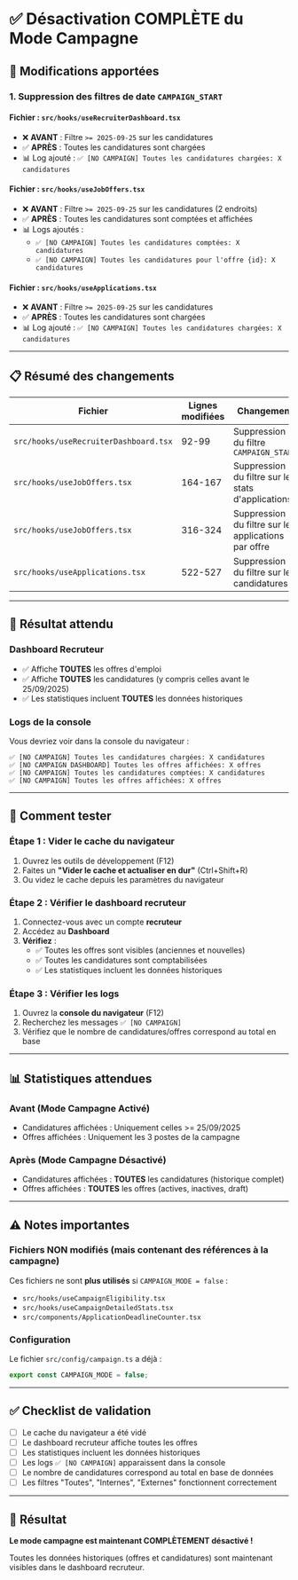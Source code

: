 # ✅ Désactivation COMPLÈTE du Mode Campagne

## 🔧 Modifications apportées

### **1. Suppression des filtres de date `CAMPAIGN_START`**

#### **Fichier : `src/hooks/useRecruiterDashboard.tsx`**
- ❌ **AVANT** : Filtre `>= 2025-09-25` sur les candidatures
- ✅ **APRÈS** : Toutes les candidatures sont chargées
- 📊 Log ajouté : `✅ [NO CAMPAIGN] Toutes les candidatures chargées: X candidatures`

#### **Fichier : `src/hooks/useJobOffers.tsx`**
- ❌ **AVANT** : Filtre `>= 2025-09-25` sur les candidatures (2 endroits)
- ✅ **APRÈS** : Toutes les candidatures sont comptées et affichées
- 📊 Logs ajoutés :
  - `✅ [NO CAMPAIGN] Toutes les candidatures comptées: X candidatures`
  - `✅ [NO CAMPAIGN] Toutes les candidatures pour l'offre {id}: X candidatures`

#### **Fichier : `src/hooks/useApplications.tsx`**
- ❌ **AVANT** : Filtre `>= 2025-09-25` sur les candidatures
- ✅ **APRÈS** : Toutes les candidatures sont chargées
- 📊 Log ajouté : `✅ [NO CAMPAIGN] Toutes les candidatures chargées: X candidatures`

---

## 📋 Résumé des changements

| Fichier | Lignes modifiées | Changement |
|---------|------------------|------------|
| `src/hooks/useRecruiterDashboard.tsx` | 92-99 | Suppression du filtre `CAMPAIGN_START` |
| `src/hooks/useJobOffers.tsx` | 164-167 | Suppression du filtre sur les stats d'applications |
| `src/hooks/useJobOffers.tsx` | 316-324 | Suppression du filtre sur les applications par offre |
| `src/hooks/useApplications.tsx` | 522-527 | Suppression du filtre sur les candidatures |

---

## 🎯 Résultat attendu

### **Dashboard Recruteur**
- ✅ Affiche **TOUTES** les offres d'emploi
- ✅ Affiche **TOUTES** les candidatures (y compris celles avant le 25/09/2025)
- ✅ Les statistiques incluent **TOUTES** les données historiques

### **Logs de la console**
Vous devriez voir dans la console du navigateur :
```
✅ [NO CAMPAIGN] Toutes les candidatures chargées: X candidatures
✅ [NO CAMPAIGN DASHBOARD] Toutes les offres affichées: X offres
✅ [NO CAMPAIGN] Toutes les candidatures comptées: X candidatures
✅ [NO CAMPAIGN] Toutes les offres affichées: X offres
```

---

## 🧪 Comment tester

### **Étape 1 : Vider le cache du navigateur**
1. Ouvrez les outils de développement (F12)
2. Faites un **"Vider le cache et actualiser en dur"** (Ctrl+Shift+R)
3. Ou videz le cache depuis les paramètres du navigateur

### **Étape 2 : Vérifier le dashboard recruteur**
1. Connectez-vous avec un compte **recruteur**
2. Accédez au **Dashboard**
3. **Vérifiez** :
   - ✅ Toutes les offres sont visibles (anciennes et nouvelles)
   - ✅ Toutes les candidatures sont comptabilisées
   - ✅ Les statistiques incluent les données historiques

### **Étape 3 : Vérifier les logs**
1. Ouvrez la **console du navigateur** (F12)
2. Recherchez les messages `✅ [NO CAMPAIGN]`
3. Vérifiez que le nombre de candidatures/offres correspond au total en base

---

## 📊 Statistiques attendues

### **Avant (Mode Campagne Activé)**
- Candidatures affichées : Uniquement celles >= 25/09/2025
- Offres affichées : Uniquement les 3 postes de la campagne

### **Après (Mode Campagne Désactivé)**
- Candidatures affichées : **TOUTES** les candidatures (historique complet)
- Offres affichées : **TOUTES** les offres (actives, inactives, draft)

---

## ⚠️ Notes importantes

### **Fichiers NON modifiés (mais contenant des références à la campagne)**
Ces fichiers ne sont **plus utilisés** si `CAMPAIGN_MODE = false` :
- `src/hooks/useCampaignEligibility.tsx`
- `src/hooks/useCampaignDetailedStats.tsx`
- `src/components/ApplicationDeadlineCounter.tsx`

### **Configuration**
Le fichier `src/config/campaign.ts` a déjà :
```typescript
export const CAMPAIGN_MODE = false;
```

---

## ✅ Checklist de validation

- [ ] Le cache du navigateur a été vidé
- [ ] Le dashboard recruteur affiche toutes les offres
- [ ] Les statistiques incluent les données historiques
- [ ] Les logs `✅ [NO CAMPAIGN]` apparaissent dans la console
- [ ] Le nombre de candidatures correspond au total en base de données
- [ ] Les filtres "Toutes", "Internes", "Externes" fonctionnent correctement

---

## 🎉 Résultat

**Le mode campagne est maintenant COMPLÈTEMENT désactivé !**

Toutes les données historiques (offres et candidatures) sont maintenant visibles dans le dashboard recruteur.

